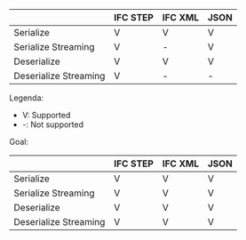 | |IFC STEP | IFC XML | JSON |
|---|---|---|---|
| Serialize | V | V | V |
| Serialize Streaming | V | - | V |
| Deserialize | V | V | V |
| Deserialize Streaming | V | - | - |

Legenda:
* V: Supported
* -: Not supported

Goal:

| |IFC STEP | IFC XML | JSON |
|---|---|---|---|
| Serialize | V | V | V |
| Serialize Streaming | V | V | V |
| Deserialize | V | V | V |
| Deserialize Streaming | V | V | V |